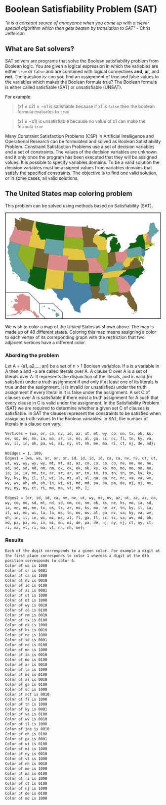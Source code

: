 # Boolean Satisfiability Problem (SAT)

*"it is a constant source of annoyance when you come up with a clever special algorithm which then gets beaten by translation to SAT"* - Chris Jefferson 


## What are Sat solvers? 
SAT solvers are programs that solve the Boolean satisfiability problem from Boolean logic. You are given a logical expression in which the variables are either `true` or `false` and are combined with logical connectives **and**, **or**, and **not**. The question is: can you find an assignment of true and false values to the variables which makes the Boolean formula true?
The Boolean formula is either called satisfiable (SAT) or unsatisfiable (UNSAT).

For example: 
> (x1 ∧ x2) ∨ ¬x1 is satisfiable because if x1 is `false` then the boolean formula evaluates to `true`

> (x1 ∧ ¬x1) is unsatisfiable because no value of x1 can make the formula `true`

Many Constraint Satisfaction Problems (CSP) in Artificial Intelligence and Operational Research can be formulated and solved as Boolean Satisfiability Problem.
Constraint Satisfaction Problems use a set of decision variables and a set of constraints. The values of the decision variables are unknown and it only once the program has been executed that they will be assigned values. It is possible to specify variables domains. To be a valid solution the decision variables must be assigned values from variables domains that satisfy the specified constraints. The objective is to find one valid solution, or in some cases, all valid solutions. 


## The United States map coloring problem 
This problem can be solved using methods based on Satisfiability (SAT). 

![united_states_colored_map](united_states_colored_map.png)

We wish to color a map of the United States as shown above. The map is made up of 48 different states. Coloring this map means assigning a color to each vertex of its correponding graph with the restriction that two adjacent vertices have a different color.

### Abording the problem
Let A = {a1, a2,..., an} be a set of n > 1 Boolean variables. 
If a is a variable in A then a and ¬a are called literals over A. 
A clause C over A is a set of literals over A. It represents the disjunction of the literals, and is valid (or satisfied) under a truth assignment if and only if at least one of its literals is true under the assignment. It is invalid (or unsatisfied) under the truth assignment if every literal in it is false under the assignment. 
A set C of clauses over A is satisfiable if there exist a truth assignment for A such that every clause in C is valid under the assignment. In the Satisfiability Problem (SAT) we are required to determine whether a given set C of clauses is satisfiable. In SAT the clauses represent the constraints to be satisfied when assigning truth-values to the Boolean variables. In SAT, the number of literals in a clause can vary.

```
Vertices = {wa, or, ca, nv, id, az, ut, mt, wy, co, nm, tx, ok, ks, ne, sd, nd, mn, ia, mo, ar, la, ms, al, ga, sc, nc, fl, tn, ky, va, wv, il, in, oh, pa, wi, mi, ny, vt, nh, me, ma, ri, ct, nj, de, md};

NbEdges = 1..109;
Edges1 = [wa, wa, or, or, or, id, id, id, id, ca, ca, nv, nv, ut, ut, ut, wy, wy, wy, wy, mt, mt, az, az, co, co, co, co, ne, ne, ne, ne, sd, sd, sd, nd, nm, nm, ok, ok, ok, ok, ks, ks, mo, mo, mo, mo, mo, ia, ia, ia, mn, tx, ar, ar, ar, ar, tn, tn, tn, tn, tn, tn, ky, ky, ky, ky, ky, il, il, wi, la, ms, al, al, ga, ga, nc, nc, va, va, wv, wv, wv, oh, oh, oh, in, wi, wi, md, md, pa, pa, pa, de, nj, nj, ny, ny, ny, ny, ct, ri, ma, ma, vt, nh, ];

Edges2 = [or, id, id, ca, nv, nv, ut, wy, mt, nv, az, ut, az, az, co, wy, co, ne, sd, mt, nd, sd, nm, co, nm, ok, ks, ne, ks, mo, ia, sd, ia, mn, nd, mn, tx, ok, tx, ar, mo, ks, mo, ne, ar, tn, ky, il, ia, il, wi, mn, wi, la, la, ms, tn, mo, ms, al, ga, nc, va, ky, va, wv, oh, in, il, in, wi, mi, ms, al, fl, ga, fl, sc, sc, va, wv, md, oh, md, pa, pa, mi, in, mi, mn, mi, de, pa, de, nj, ny, nj, ct, ny, ct, ri, ma, vt, ri, ma, vt, nh, nh, me];
```

### Results
```
Each of the digit corresponds to a given color. For example a digit at the first place corresponds to color 1 whereas a digit at the 6th position corresponds to color 6.
Color of wa is 1000
Color of or is 0001
Color of ca is 1000
Color of nv is 0010
Color of id is 0100
Color of az is 0001
Color of ut is 1000
Color of mt is 1000
Color of wy is 0010
Color of co is 0100
Color of nm is 0010
Color of tx is 0100
Color of ok is 1000
Color of ks is 0010
Color of ne is 1000
Color of sd is 0001
Color of nd is 0100
Color of mn is 1000
Color of ia is 0010
Color of mo is 0100
Color of ar is 0010
Color of la is 1000
Color of ms is 0100
Color of al is 0010
Color of ga is 0100
Color of sc is 1000
Color of ncf is 0010
Color of fl is 1000
Color of tn is 1000
Color of ky is 0001
Color of va is 0100
Color of wv is 0010
Color of il is 1000
Color of ine is 0010
Color of oh is 0100
Color of pa is 0001
Color of wi is 0100
Color of mi is 1000
Color of ny is 0010
Color of vt is 1000
Color of nh is 0010
Color of me is 1000
Color of ma is 0100
Color of ri is 1000
Color of ct is 0100
Color of nj is 1000
Color of de is 0100
Color of md is 1000
```


